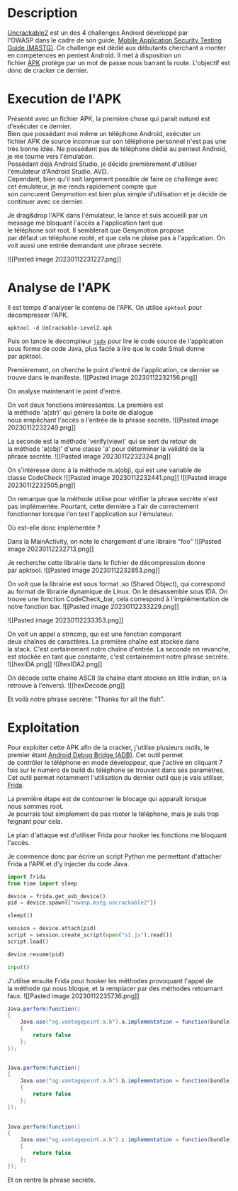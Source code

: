 # Description

[Uncrackable2](https://github.com/OWASP/owasp-mastg/tree/master/Crackmes/Android/Level_02) est un des 4 challenges Android développé par l'OWASP dans le cadre de son guide, [Mobile Application Security Testing Guide (MASTG)](https://github.com/OWASP/owasp-mastg). Ce challenge est dédié aux débutants cherchant a monter en compétences en pentest Android. Il met à disposition un fichier [APK](https://fr.wikipedia.org/wiki/APK_(format_de_fichier)) protège par un mot de passe nous barrant la route. L'objectif est donc de cracker ce dernier.


# Execution de l'APK

Présenté avec un fichier APK, la première chose qui parait naturel est d'exécuter ce dernier.  
Bien que possédant moi même un téléphone Android, exécuter un fichier APK de source inconnue sur son téléphone personnel n'est pas une très bonne idée. Ne possédant pas de téléphone dédié au pentest Android, je me tourne vers l'émulation.  
Possédant déjà Android Studio, je décide premièrement d'utiliser l'émulateur d'Android Studio, AVD.  
Cependant, bien qu'il soit largement possible de faire ce challenge avec cet émulateur, je me rends rapidement compte que son concurent Genymotion est bien plus simple d'utilisation et je décide de continuer avec ce dernier.

Je drag&drop l'APK dans l'émulateur, le lance et suis accueilli par un message me bloquant l'accès a l'application tant que le téléphone soit root. Il semblerait que Genymotion propose par défaut un téléphone rooté, et que cela ne plaise pas à l'application. On voit aussi une entrée demandant une phrase secrète.

![[Pasted image 20230112231227.png]]


# Analyse de l'APK

Il est temps d'analyser le contenu de l'APK.
On utilise ```apktool``` pour decompresser l'APK.
```
apktool -d UnCrackable-Level2.apk
```
Puis on lance le decompileur [```jadx```](https://github.com/skylot/jadx) pour lire le code source de l'application sous forme de code Java, plus facile à lire que le code Smali donne par apktool.

Premièrement, on cherche le point d'entré de l'application, ce dernier se trouve dans le manifeste.
![[Pasted image 20230112232156.png]]

On analyse maintenant le point d'entré.

On voit deux fonctions intéressantes. La première est la méthode 'a(str)' qui génère la boite de dialogue nous empêchant l'accès a l'entrée de la phrase secrète.
![[Pasted image 20230112232249.png]]

La seconde est la méthode 'verify(view)' qui se sert du retour de la méthode 'a(obj)' d'une classe 'a' pour déterminer la validité de la phrase secrète.
![[Pasted image 20230112232324.png]]

On s'intéresse donc à la méthode m.a(obj), qui est une variable de classe CodeCheck
![[Pasted image 20230112232441.png]]
![[Pasted image 20230112232505.png]]

On remarque que la méthode utilise pour vérifier la phrase secrète n'est pas implémentée. Pourtant, cette dernière a l'air de correctement fonctionner lorsque l'on test l'application sur l'émulateur.  
  
Où est-elle donc implémentée ?  
  
Dans la MainActivity, on note le chargement d'une libraire "foo"
![[Pasted image 20230112232713.png]]

Je recherche cette librairie dans le fichier de décompression donne par apktool.
![[Pasted image 20230112232853.png]]

On voit que la librairie est sous format .so (Shared Object), qui correspond au format de librairie dynamique de Linux. On le désassemble sous IDA. On trouve une fonction CodeCheck_bar, cela correspond à l'implémentation de notre fonction bar.
![[Pasted image 20230112233229.png]]

![[Pasted image 20230112233353.png]]

On voit un appel a strncmp, qui est une fonction comparant deux chaînes de caractères. La première chaîne est stockée dans la stack. C'est certainement notre chaîne d'entrée. La seconde en revanche, est stockée en tant que constante, c'est certainement notre phrase secrète.
![[hexIDA.png]]
![[hexIDA2.png]]

On décode cette chaîne ASCII (la chaîne étant stockée en little indian, on la retrouve à l'envers).
![[hexDecode.png]]

Et voilà notre phrase secrète: "Thanks for all the fish".


# Exploitation

Pour exploiter cette APK afin de la cracker, j'utilise plusieurs outils, le premier étant [Android Debug Bridge (ADB)](https://developer.android.com/studio/command-line/adb?hl=fr). Cet outil permet de contrôler le téléphone en mode développeur, que j'active en cliquant 7 fois sur le numéro de build du téléphone se trouvant dans ses paramètres.  
Cet outil permet notamment l'utilisation du dernier outil que je vais utiliser, [Frida](https://frida.re/docs/examples/android/).

La première étape est de contourner le blocage qui apparaît lorsque nous sommes root.  
Je pourrais tout simplement de pas rooter le téléphone, mais je suis trop feignant pour cela.  
  
Le plan d'attaque est d'utiliser Frida pour hooker les fonctions me bloquant l'accès. 
  
Je commence donc par écrire un script Python me permettant d'attacher Frida a l'APK et d'y injecter du code Java.

```python
import frida
from time import sleep

device = frida.get_usb_device()
pid = device.spawn(["owasp.mstg.uncrackable2"])

sleep(1)

session = device.attach(pid)
script = session.create_script(open("s1.js").read())
script.load()

device.resume(pid)

input()
```


J'utilise ensuite Frida pour hooker les méthodes provoquant l'appel de la méthode qui nous bloque, et la remplacer par des méthodes retournant faux.
![[Pasted image 20230112235736.png]]
```Java
Java.perform(function()
{
    Java.use("sg.vantagepoint.a.b").a.implementation = function(bundle)
    {
        return false    
    };
});

  
Java.perform(function()
{
    Java.use("sg.vantagepoint.a.b").b.implementation = function(bundle)
    {
        return false    
    };
});

  
Java.perform(function()
{
    Java.use("sg.vantagepoint.a.b").c.implementation = function(bundle)
    {
        return false    
    };
});
```

Et on rentre la phrase secrète.